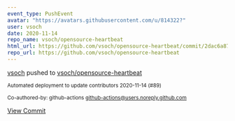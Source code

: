 ```yaml
---
event_type: PushEvent
avatar: "https://avatars.githubusercontent.com/u/814322?"
user: vsoch
date: 2020-11-14
repo_name: vsoch/opensource-heartbeat
html_url: https://github.com/vsoch/opensource-heartbeat/commit/2dac6a87631fc88837b1e56fc68ce7f4f35169ba
repo_url: https://github.com/vsoch/opensource-heartbeat
---
```


<a href='https://github.com/vsoch' target='_blank'>vsoch</a> pushed to <a href='https://github.com/vsoch/opensource-heartbeat' target='_blank'>vsoch/opensource-heartbeat</a>

<small>Automated deployment to update contributors 2020-11-14 (#89)

Co-authored-by: github-actions <github-actions@users.noreply.github.com></small>

<a href='https://github.com/vsoch/opensource-heartbeat/commit/2dac6a87631fc88837b1e56fc68ce7f4f35169ba' target='_blank'>View Commit</a>